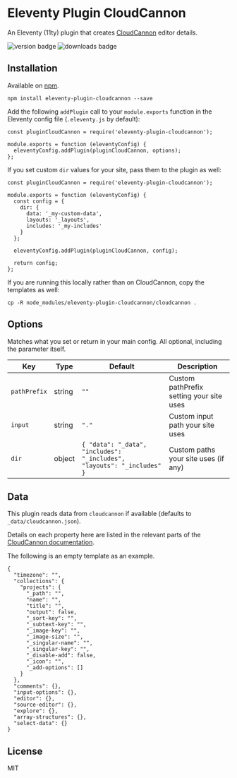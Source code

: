 # Eleventy Plugin CloudCannon

An Eleventy (11ty) plugin that creates [CloudCannon](https://cloudcannon.com/) editor details.

![version badge](https://img.shields.io/npm/v/eleventy-plugin-cloudcannon?logo=npm) ![downloads badge](https://img.shields.io/npm/dt/eleventy-plugin-cloudcannon)

## Installation

Available on [npm](https://www.npmjs.com/package/eleventy-plugin-cloudcannon).

```
npm install eleventy-plugin-cloudcannon --save
```

Add the following `addPlugin` call to your `module.exports` function in the Eleventy config file
(`.eleventy.js` by default):

```
const pluginCloudCannon = require('eleventy-plugin-cloudcannon');

module.exports = function (eleventyConfig) {
  eleventyConfig.addPlugin(pluginCloudCannon, options);
};
```

If you set custom `dir` values for your site, pass them to the plugin as well:

```
const pluginCloudCannon = require('eleventy-plugin-cloudcannon');

module.exports = function (eleventyConfig) {
  const config = {
    dir: {
      data: '_my-custom-data',
      layouts: '_layouts',
      includes: '_my-includes'
    }
  };

  eleventyConfig.addPlugin(pluginCloudCannon, config);

  return config;
};
```

If you are running this locally rather than on CloudCannon, copy the templates as well:

```
cp -R node_modules/eleventy-plugin-cloudcannon/cloudcannon .
```

## Options

Matches what you set or return in your main config. All optional, including the parameter itself.

| Key          | Type   | Default                                                                | Description                                  |
| ------------ | ------ | ---------------------------------------------------------------------- | -------------------------------------------- |
| `pathPrefix` | string | `""`                                                                   | Custom pathPrefix setting your site uses |
| `input`      | string | `"."`                                                                  | Custom input path your site uses         |
| `dir`        | object | `{ "data": "_data", "includes": "_includes", "layouts": "_includes" }` | Custom paths your site uses (if any)     |

## Data

This plugin reads data from `cloudcannon` if available (defaults to `_data/cloudcannon.json`).

Details on each property here are listed in the relevant parts of the
[CloudCannon documentation](https://cloudcannon.com/documentation/).

The following is an empty template as an example.

```
{
  "timezone": "",
  "collections": {
    "projects": {
      "_path": "",
      "name": "",
      "title": "",
      "output": false,
      "_sort-key": "",
      "_subtext-key": "",
      "_image-key": "",
      "_image-size": "",
      "_singular-name": "",
      "_singular-key": "",
      "_disable-add": false,
      "_icon": "",
      "_add-options": []
    }
  },
  "comments": {},
  "input-options": {},
  "editor": {},
  "source-editor": {},
  "explore": {},
  "array-structures": {},
  "select-data": {}
}
```

## License

MIT

